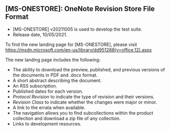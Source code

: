 ## [MS-ONESTORE]: OneNote Revision Store File Format
- [MS-ONESTORE] v20211005 is used to develop the test suite.
- Release date, 10/05/2021.

To find the new landing page for [MS-ONESTORE], please visit https://msdn.microsoft.com/en-us/library/dd951288(v=office.12).aspx

The new landing page includes the following:
- The ability to download the preview, published, and previous versions of the documents in PDF and .docx format.
- A short abstract describing the document.
- An RSS subscription.
- Published dates for each version.
- *Protocol Revision* to indicate the type of revision and their versions.
- *Revision Class* to indicate whether the changes were major or minor.
- A link to the errata when available.
- The navigation allows you to find subcollections within the product collection and download a zip file of any collection.
- Links to development resources.
